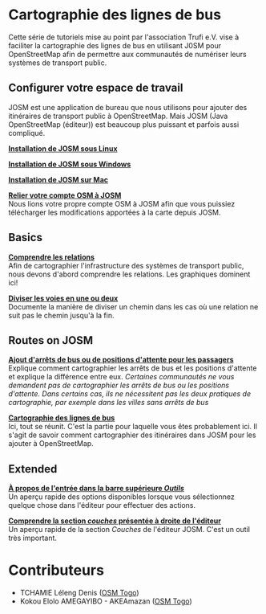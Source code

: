 # Cartographie des lignes de bus

Cette série de tutoriels mise au point par l'association Trufi e.V. vise à faciliter la cartographie des lignes de bus en utilisant J0SM pour OpenStreetMap afin de permettre aux communautés de numériser leurs systèmes de transport public.

## Configurer votre espace de travail

JOSM est une application de bureau que nous utilisons pour ajouter des itinéraires de transport public à OpenStreetMap. Mais JOSM (Java OpenStreetMap (éditeur)) est beaucoup plus puissant et parfois aussi compliqué.

[**Installation de JOSM sous Linux**](./install-josm/linux.md)

[**Installation de JOSM sous Windows**](./install-josm/windows.md)

[**Installation de JOSM sur Mac**](./install-josm/mac.md)

[**Relier votre compte OSM à JOSM**](oauth-josm/index.md)<br/>
Nous lions votre propre compte OSM à JOSM afin que vous puissiez télécharger les modifications apportées à la carte depuis JOSM.

## Basics

[**Comprendre les relations**](understanding-relations/index.md)<br/>
Afin de cartographier l'infrastructure des systèmes de transport public, nous devons d'abord comprendre les relations. Les graphiques dominent ici!

[**Diviser les voies en une ou deux**](split-ways/index.md)<br/>
Documente la manière de diviser un chemin dans les cas où une relation ne suit pas le chemin jusqu'à la fin.

## Routes on JOSM

[**Ajout d'arrêts de bus ou de positions d'attente pour les passagers**](adding-bus-stops/index.md)<br/>
Explique comment cartographier les arrêts de bus et les positions d'attente et explique la différence entre eux. _Certaines communautés ne vous demandent pas de cartographier les arrêts de bus ou les positions d'attente. Dans certains cas, ils ne nécessitent pas les deux pratiques de cartographie, par exemple dans les villes sans arrêts de bus_

[**Cartographie des lignes de bus**](mapping-routes/index.md)<br/>
Ici, tout se réunit. C'est la partie pour laquelle vous êtes probablement ici. Il s'agit de savoir comment cartographier des itinéraires dans JOSM pour les ajouter à OpenStreetMap.

## Extended

[**À propos de l'entrée dans la barre supérieure _Outils_**](josm-tools/index.md)<br/>
Un aperçu rapide des options disponibles lorsque vous sélectionnez quelque chose dans l'éditeur pour effectuer des actions.

[**Comprendre la section _couches_ présentée à droite de l'éditeur**](josm-editor-layers/index.md)<br/>
Un aperçu rapide de la section _Couches_ de l'éditeur JOSM. C'est un outil très important.

# Contributeurs

- TCHAMIE Léleng Denis ([OSM Togo](https://openstreetmap.tg/))
- Kokou Elolo AMEGAYIBO - AKEAmazan ([OSM Togo](https://openstreetmap.tg/)) 
